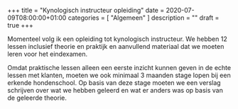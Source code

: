 +++
title =  "Kynologisch instructeur opleiding"
date = 2020-07-09T08:00:00+01:00
categories = [
    "Algemeen"
]
description = ""
draft = true
+++

Momenteel volg ik een opleiding tot kynologisch instructeur. We hebben 12 lessen inclusief theorie en praktijk en aanvullend materiaal dat we moeten leren voor het eindexamen.  

Omdat praktische lessen alleen een eerste inzicht kunnen geven in de echte lessen met klanten, moeten we ook minimaal 3 maanden stage lopen bij een erkende hondenschool. Op basis van deze stage moeten we een verslag schrijven over wat we hebben geleerd en wat er anders was op basis van de geleerde theorie.
